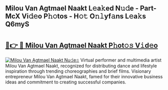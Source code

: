 ## Milou Van Agtmael  Naakt L𝚎a𝚔ed N𝚞𝚍e - Part-McX Vi𝚍𝚎o P𝚑𝚘tos - H𝚘𝚝 O𝚗𝚕yf𝚊ns L𝚎a𝚔s Q6myS

# <h2><a href="http://kfat4t.oniu.top/?m=Milou+Van+Agtmael++Naakt">🔗👉 🔴 Milou Van Agtmael  Naakt P𝚑ot𝚘𝚜 V𝚒d𝚎o</a></h2>

[![Milou Van Agtmael  Naakt Nu𝚍e𝚜](https://i.imgur.com/0qMVB7G.gif)](http://kfat4t.oniu.top/?m=Milou+Van+Agtmael++Naakt)
Virtual performer and multimedia artist Milou Van Agtmael  Naakt, recognized for distributing dance and lifestyle inspiration through trending choreographies and brief films. Visionary entrepreneur Milou Van Agtmael  Naakt, famed for their innovative business ideas and commitment to creating successful companies.  
